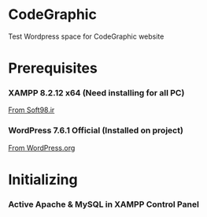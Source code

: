 # CodeGraphic
Test Wordpress space for CodeGraphic website

# Prerequisites
### XAMPP 8.2.12 x64 (Need installing for all PC)
[From Soft98.ir](https://dl2.soft98.ir/soft/x-y-z/XAMPP.8.2.12.x64.rar?1735554153)
### WordPress 7.6.1 Official (Installed on project)
[From WordPress.org](https://wordpress.org/wordpress-6.7.1.zip)

# Initializing
### Active Apache & MySQL in XAMPP Control Panel
